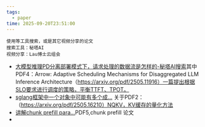 ```yaml
---
tags:
  - paper
time: 2025-09-20T23:51:00
---
```

	使用等工具搜索，或是其它视频分享的论文
	搜索工具：秘塔AI
	视频分享：Lau博士云组会

- [大模型推理PD分离部署模式下，请求处理的数据流是怎样的-秘塔AI搜索](https://metaso.cn/search/8656855287301832704?q=%E5%A4%A7%E6%A8%A1%E5%9E%8B%E6%8E%A8%E7%90%86PD%E5%88%86%E7%A6%BB%E9%83%A8%E7%BD%B2%E6%A8%A1%E5%BC%8F%E4%B8%8B%EF%BC%8C%E8%AF%B7%E6%B1%82%E5%A4%84%E7%90%86%E7%9A%84%E6%95%B0%E6%8D%AE%E6%B5%81%E6%98%AF%E6%80%8E%E6%A0%B7%E7%9A%84&displayUrl=https%3A%2F%2Farxiv.org%2Fpdf%2F2505.11916&url=%2Fapi%2Fpublic-file%2Fpreview%3FfileName%3Df17689d5-57a7-420c-9f1d-c5fd55324b9c.pdf&page=13&totalPage=14&file_path=&_id=f17689d5-57a7-420c-9f1d-c5fd55324b9c&title=Arrow%3A+Adaptive+Scheduling+Mechanisms+for+Disaggregated+LLM+Inference+Architecture&snippet=%7B%22id%22%3A%228656855287352164352%22%2C%22index%22%3A3%2C%22highlightText%22%3A%22%E5%9B%BE3%E5%B1%95%E7%A4%BA%E4%BA%86%E5%9C%A8%E5%85%B8%E5%9E%8B%E7%9A%84PD%E5%88%86%E6%95%A3%E7%B3%BB%E7%BB%9F%E4%B8%AD%E8%AF%B7%E6%B1%82%E5%A4%84%E7%90%86%E7%9A%84%E5%AE%8C%E6%95%B4%E5%B7%A5%E4%BD%9C%E6%B5%81%E7%A8%8B...%E5%9C%A8%E8%A7%A3%E7%A0%81%E9%98%9F%E5%88%97%E5%BB%B6%E8%BF%9F+%24+q_3+%24+%E5%90%8E%EF%BC%8C%E8%A7%A3%E7%A0%81%E5%AE%9E%E4%BE%8B%E5%BC%80%E5%A7%8B%E8%BF%AD%E4%BB%A3%E7%94%9F%E6%88%90%E4%BB%A4%E7%89%8C%EF%BC%8C%E6%AF%8F%E6%AC%A1%E8%BF%AD%E4%BB%A3%E7%94%9F%E6%88%90%E4%B8%80%E4%B8%AA%E4%BB%A4%E7%89%8C%EF%BC%8C%E9%80%9A%E8%BF%87+%24+p_2+%24+%E5%88%B0+%24+p_m+%24+%E7%9A%84%E8%AE%A1%E7%AE%97%E6%97%B6%E9%97%B4%E3%80%82%E6%88%91%E4%BB%AC%E5%81%87%E8%AE%BE%E9%A2%84%E5%8F%96%E5%AE%9E%E4%BE%8B%E6%AF%8F%E6%89%B9%E5%A4%84%E7%90%86%E4%B8%80%E4%B8%AA%E8%AF%B7%E6%B1%82%EF%BC%8C%E8%80%8C%E8%A7%A3%E7%A0%81%E5%AE%9E%E4%BE%8B%E9%80%9A%E8%BF%87%E5%B0%86%E5%A4%9A%E4%B8%AA%E8%A7%A3%E7%A0%81%E8%AF%B7%E6%B1%82%E5%88%86%E7%BB%84%E5%9C%A8%E5%90%8C%E4%B8%80%E6%89%B9%E6%AC%A1%E5%86%85%E5%B9%B6%E5%85%85%E5%88%86%E5%88%A9%E7%94%A8GPU%E5%86%85%E5%AD%98%E6%9D%A5%E6%9C%80%E5%A4%A7%E5%8C%96%E6%89%B9%E6%AC%A1%E5%A4%A7%E5%B0%8F%E3%80%82%22%7D&sessionId=null&tag=arxiv&author=Yu+Wu+et+al&publishDate=2025-05-17&showFront=false&downloadUrl=%2Fapi%2Fpublic-file%2Fdownload%3FfileName%3Df17689d5-57a7-420c-9f1d-c5fd55324b9c.pdf&internalFile=false&previewUrl=%2Fapi%2Fpublic-file%2Fpreview%3FfileName%3Df17689d5-57a7-420c-9f1d-c5fd55324b9c.pdf&topicId=undefined&type=pdf&readMode=false)其中PDF4：Arrow: Adaptive Scheduling Mechanisms for Disaggregated LLM Inference Architecture（https://arxiv.org/pdf/2505.11916）一篇提出根据SLO要求进行调度的策略，平衡TTFT、TPOT。
- [sglang框架中一个对象中可能有多个成...](https://metaso.cn/search-v2/8657408544422776833?conversationId=8657408544422776833&displayUrl=https%3A%2F%2Farxiv.org%2Fpdf%2F2505.16210&url=%2Fapi%2Fpublic-file%2Fpreview%3FfileName%3D3e894c49-2d8c-4c58-a0e5-0e9e1e98fbc9.pdf&page=6&totalPage=11&file_path=&_id=3e894c49-2d8c-4c58-a0e5-0e9e1e98fbc9&title=NQKV%3A+A+KV+Cache+Quantization+Scheme+Based+on+Normal+Distribution+Characteristics&snippet=%7B%22id%22%3A%228657408544422776832%22%2C%22index%22%3A1%7D&sessionId=null&tag=arxiv&author=Zhihang+Cai+et+al&publishDate=2025-05-22&showFront=false&downloadUrl=%2Fapi%2Fpublic-file%2Fdownload%3FfileName%3D3e894c49-2d8c-4c58-a0e5-0e9e1e98fbc9.pdf&internalFile=undefined&previewUrl=undefined&topicId=undefined&type=pdf&readMode=false) 关于PDF2：（https://arxiv.org/pdf/2505.16210）NQKV，KV缓存的量化方法
- [讲解chunk prefill para...](https://metaso.cn/search-v2/8667733755019706369?conversationId=8667733755019706369&displayUrl=https%3A%2F%2Farxiv.org%2Fpdf%2F2308.16369&url=%2Fapi%2Fpublic-file%2Fpreview%3FfileName%3D1e4d9855-8fa7-4cbb-860f-091ac632c63e.pdf&page=15&totalPage=16&file_path=&_id=1e4d9855-8fa7-4cbb-860f-091ac632c63e&title=SARATHI%3A+Efficient+LLM+Inference+by+Piggybacking+Decodes+with+Chunked+Prefills&snippet=%7B%22id%22%3A%228667733755019706368%22%2C%22index%22%3A5%2C%22highlightText%22%3A%22The+varying+prefill+and+decode+times+also+lead+to+imbalance+across+micro-batches+when+using+pipeline+parallelism%2C+resulting+in+further+inefficiency+due+to+bubbles...Furthermore%2C+the+uniform+compute+design+of+these+batches+ameliorates+the+imbalance+between+micro-batches%2C+significantly+reducing+pipeline+bubbles.%22%7D&sessionId=null&tag=arxiv&author=undefined&publishDate=2023-08-31&showFront=false&downloadUrl=%2Fapi%2Fpublic-file%2Fdownload%3FfileName%3D1e4d9855-8fa7-4cbb-860f-091ac632c63e.pdf&internalFile=undefined&previewUrl=undefined&topicId=undefined&type=pdf&readMode=false)PDF5,chunk prefill 论文
- 